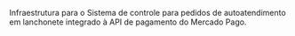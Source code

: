 Infraestrutura para o Sistema de controle para pedidos de autoatendimento em lanchonete integrado à API de pagamento do Mercado Pago.
